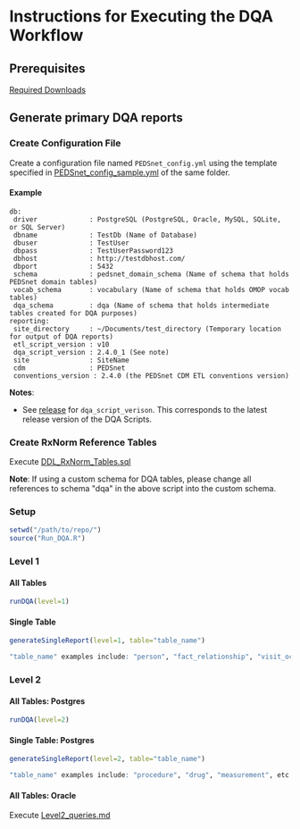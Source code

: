 # Instructions for Executing the DQA Workflow

## Prerequisites

[Required Downloads](https://github.com/PEDSnet/Data-Quality#required-downloads)

## Generate primary DQA reports

### Create Configuration File
Create a configuration file named `PEDSnet_config.yml` using the template specified in [PEDSnet_config_sample.yml](../Level1/PEDSnet%20CDM/PEDSnet_config_sample.yml) of the same folder.

#### Example

```
db:
 driver             : PostgreSQL (PostgreSQL, Oracle, MySQL, SQLite, or SQL Server)
 dbname	            : TestDb (Name of Database)
 dbuser	            : TestUser
 dbpass	            : TestUserPassword123
 dbhost             : http://testdbhost.com/
 dbport	            : 5432
 schema	            : pedsnet_domain_schema (Name of schema that holds PEDSnet domain tables)
 vocab_schema       : vocabulary (Name of schema that holds OMOP vocab tables)
 dqa_schema			: dqa (Name of schema that holds intermediate tables created for DQA purposes)
reporting:
 site_directory     : ~/Documents/test_directory (Temporary location for output of DQA reports)
 etl_script_version : v10
 dqa_script_version : 2.4.0_1 (See note)
 site               : SiteName 
 cdm                : PEDSnet
 conventions_version : 2.4.0 (the PEDSnet CDM ETL conventions version)
```

**Notes**:

* See [release](https://github.com/PEDSnet/Data-Quality-Analysis/releases) for `dqa_script_verison`.  This corresponds to the latest release version of the DQA Scripts.

### Create RxNorm Reference Tables

Execute [DDL_RxNorm_Tables.sql](../Level1/library/DDL_RxNorm_Tables.sql)  

**Note**: If using a custom schema for DQA tables, please change all references to schema "dqa" in the above script into the custom schema.  


### Setup
```R
setwd("/path/to/repo/")
source("Run_DQA.R")
```

### Level 1

#### All Tables
``` R
runDQA(level=1)
```

#### Single Table
```R
generateSingleReport(level=1, table="table_name")

"table_name" examples include: "person", "fact_relationship", "visit_occurrence", etc
```

### Level 2

#### All Tables: Postgres
``` R
runDQA(level=2)
```

#### Single Table: Postgres
```R
generateSingleReport(level=2, table="table_name")

"table_name" examples include: "procedure", "drug", "measurement", etc
```

#### All Tables: Oracle
Execute [Level2\_queries.md](../Level2/Level2\_queries.md) 
